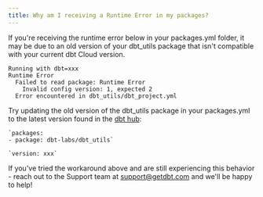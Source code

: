 ```yaml
---
title: Why am I receiving a Runtime Error in my packages?
---
```


If you're receiving the runtime error below in your packages.yml folder, it may be due to an old version of your dbt_utils package that isn't compatible with your current dbt Cloud version.

```
Running with dbt=xxx
Runtime Error
  Failed to read package: Runtime Error
    Invalid config version: 1, expected 2  
  Error encountered in dbt_utils/dbt_project.yml
  ```

Try updating the old version of the dbt_utils package in your packages.yml to the latest version found in the [dbt hub](https://hub.getdbt.com/dbt-labs/dbt_utils/latest/):

```
`packages:
- package: dbt-labs/dbt_utils`

`version: xxx`
```

If you've tried the workaround above and are still experiencing this behavior - reach out to the Support team at support@getdbt.com and we'll be happy to help!

